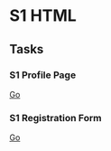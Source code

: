 # S1 HTML

## Tasks

### S1 Profile Page 

[Go](01_S1_Profile_Page)

### S1 Registration Form 

[Go](02_S1_Registration_Form)